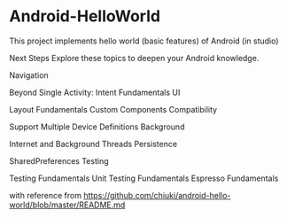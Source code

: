 # Android-HelloWorld
This project implements hello world (basic features) of Android (in studio)

Next Steps
Explore these topics to deepen your Android knowledge.

Navigation

Beyond Single Activity: Intent Fundamentals
UI

Layout Fundamentals
Custom Components
Compatibility

Support Multiple Device Definitions
Background

Internet and Background Threads
Persistence

SharedPreferences
Testing

Testing Fundamentals
Unit Testing Fundamentals
Espresso Fundamentals

with reference from https://github.com/chiuki/android-hello-world/blob/master/README.md
